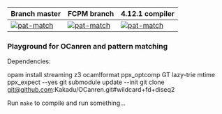 | Branch master           | FCPM branch          | 4.12.1 compiler      |
| ------------------------|----------------------|----------------------|
| [![pat-match][2]][1]    | [![pat-match][3]][1] | [![pat-match][4]][1] |

[1]:  https://github.com/Kakadu/pat-match/actions
[2]:  https://github.com/Kakadu/pat-match/workflows/Build_master/badge.svg?branch=master
[3]:  https://github.com/Kakadu/pat-match/workflows/Build_FCPM/badge.svg?branch=fcpm
[4]:  https://github.com/Kakadu/pat-match/workflows/Build_4.12.1/badge.svg?branch=master


### Playground for OCanren and pattern matching



Dependencies:

  opam install streaming z3 ocamlformat ppx_optcomp GT lazy-trie mtime ppx_expect --yes
  git submodule update --init 
  git clone git@github.com:Kakadu/OCanren.git\#wildcard+fd+diseq2

Run `make` to compile and run something...
